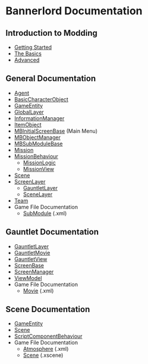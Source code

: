 # Bannerlord Documentation

## Introduction to Modding

- [Getting Started](_intro/Getting-Started.md)
- [The Basics](_intro/The-Basics.md)
- [Advanced](_intro/Advanced.md)

## General Documentation

- [Agent](_docs/Agent.md)
- [BasicCharacterObject](_docs/BasicCharacterObject.md)
- [GameEntity](_docs/GameEntity.md)
- [GlobalLayer](_docs/GlobalLayer.md)
- [InformationManager](_docs/InformationManager.md)
- [ItemObject](_docs/ItemObject.md)
- [MBInitialScreenBase](_docs/MBInitialScreenBase.md) (Main Menu)
- [MBObjectManager](_docs/MBObjectManager.md)
- [MBSubModuleBase](_docs/MBSubModuleBase.md)
- [Mission](_docs/Mission.md)
- [MissionBehaviour](_docs/MissionBehaviour.md)
  - [MissionLogic](_docs/MissionLogic.md)
  - [MissionView](_docs/MissionView.md)
- [Scene](_docs/Scene.md)
- [ScreenLayer](_docs/ScreenLayer.md)
  - [GauntletLayer](_docs/GauntletLayer.md)
  - [SceneLayer](_docs/SceneLayer.md)
- [Team](_docs/Team.md)
- Game File Documentation
  - [SubModule](_xmldocs/SubModule.md) (.xml)

## Gauntlet Documentation

- [GauntletLayer](_docs/GauntletLayer.md)
- [GauntletMovie](_docs/GauntletMovie.md)
- [GauntletView](_docs/GauntletView.md)
- [ScreenBase](_docs/ScreenBase.md)
- [ScreenManager](_docs/ScreenManager.md)
- [ViewModel](_docs/ViewModel.md)
- Game File Documentation
  - [Movie](_xmldocs/Movie.md) (.xml)

## Scene Documentation

- [GameEntity](_docs/GameEntity.md)
- [Scene](_docs/Scene.md)
- [ScriptComponentBehaviour](_docs/ScriptComponentBehaviour.md)
- Game File Documentation
  - [Atmosphere](_xmldocs/Atmosphere.md) (.xml)
  - [Scene](_xmldocs/Scene.md) (.xscene)
